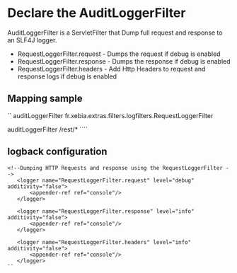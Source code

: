 <!--                                                                           -->
<!--  Copyright 2008-2010 Xebia and the original author or authors.            -->
<!--                                                                           -->
<!--  Licensed under the Apache License, Version 2.0 (the "License");          -->
<!--  you may not use this file except in compliance with the License.         -->
<!--  You may obtain a copy of the License at                                  -->
<!--                                                                           -->
<!--       http://www.apache.org/licenses/LICENSE-2.0                          -->
<!--                                                                           -->
<!--  Unless required by applicable law or agreed to in writing, software      -->
<!--  distributed under the License is distributed on an "AS IS" BASIS,        -->
<!--  WITHOUT WARRANTIES OR CONDITIONS OF ANY KIND, either express or implied. -->
<!--  See the License for the specific language governing permissions and      -->
<!--  limitations under the License.                                           -->
<!--                                                                           -->

# Declare the AuditLoggerFilter

AuditLoggerFilter is a ServletFilter that Dump full request and response to an SLF4J logger.

* RequestLoggerFilter.request  - Dumps the request if debug is enabled
* RequestLoggerFilter.response - Dumps the response if debug is enabled
* RequestLoggerFilter.headers  - Add Http Headers to request and response logs if debug is enabled

## Mapping sample

``
  <filter>
    <filter-name>auditLoggerFilter</filter-name>
    <filter-class>fr.xebia.extras.filters.logfilters.RequestLoggerFilter</filter-class>
  </filter>
  
  <!-- ... -->
    
  <filter-mapping>
      <filter-name>auditLoggerFilter</filter-name>
      <url-pattern>/rest/*</url-pattern>
  </filter-mapping>
````

## logback configuration

 ```
 <!--Dumping HTTP Requests and response using the RequestLoggerFilter -->
    <logger name="RequestLoggerFilter.request" level="debug" additivity="false">
        <appender-ref ref="console"/>
    </logger>

    <logger name="RequestLoggerFilter.response" level="info" additivity="false">
        <appender-ref ref="console"/>
    </logger>

    <logger name="RequestLoggerFilter.headers" level="info" additivity="false">
        <appender-ref ref="console"/>
    </logger>
``
